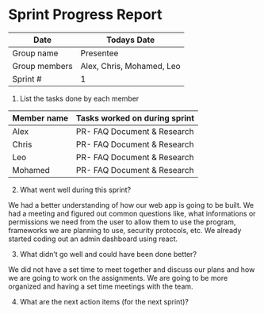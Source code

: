 # Sprint Progress Report 

| Date |  Todays Date  |
|------|---------------|
| Group name | Presentee |
| Group members | Alex, Chris, Mohamed, Leo |
| Sprint # | 1 |
 
1. List the tasks done by each member 

| Member name | Tasks worked on during sprint |
|-------------|-------------------------------|
| Alex        | PR- FAQ Document & Research   |
| Chris       | PR- FAQ Document & Research   |
| Leo         | PR- FAQ Document & Research   |
| Mohamed     | PR- FAQ Document & Research   |

  
 
 
2. What went well during this sprint? 

We had a better understanding of how our web app is going to be built. We had a meeting and figured out common questions like, what informations or permissions we need from the user to allow them to use the program, frameworks we are planning to use, security protocols, etc. We already started coding out an admin dashboard using react. 
 
 
 
3. What didn’t go well and could have been done better? 
 
We did not have a set time to meet together and discuss our plans and how we are going to work on the assignments. We are going to be more organized and having a set time meetings with the team. 

 
 
4. What are the next action items (for the next sprint)? 

